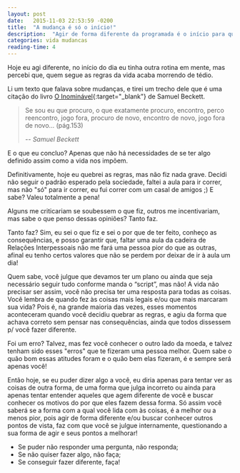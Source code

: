 ```yaml
---
layout: post
date:   2015-11-03 22:53:59 -0200
title:  "A mudança é só o início!"
description:  "Agir de forma diferente da programada é o início para que consigamos chegar a lugares que nunca imaginávamos"
categories: vida mudancas
reading-time: 4
---
```

Hoje eu agi diferente, no início do dia eu tinha outra rotina em mente, mas percebi que, quem segue as regras da vida acaba morrendo de tédio.

Li um texto que falava sobre mudanças, e tirei um trecho dele que é uma citação do livro [O Inominável](http://www.amazon.com.br/dp/852504640X){:target="_blank"} de Samuel Beckett.

> Se sou eu que procuro, o que exatamente procuro, encontro, perco reencontro, jogo fora, procuro de novo, encontro de novo, jogo fora de novo… (pág.153)
>
> -- <cite>Samuel Beckett</cite>

E o que eu concluo? Apenas que não há necessidades de se ter algo definido assim como a vida nos impõem.

Definitivamente, hoje eu quebrei as regras, mas não fiz nada grave. Decidi não seguir o padrão esperado pela sociedade, faltei a aula para ir correr, mas não "só" para ir correr, eu fui correr com um casal de amigos ;)
E sabe? Valeu totalmente a pena!

Alguns me criticariam se soubessem o que fiz, outros me incentivariam, mas sabe o que penso dessas opiniões? Tanto faz.

Tanto faz? Sim, eu sei o que fiz e sei o por que de ter feito, conheço as consequências, e posso garantir que, faltar uma aula da cadeira de Relações Interpessoais não me fará uma pessoa pior do que as outras, afinal eu tenho certos valores que não se perdem por deixar de ir à aula um dia!

Quem sabe, você julgue que devamos ter um plano ou ainda que seja necessário seguir tudo conforme manda o “script”, mas não! A vida não precisar ser assim, você não precisa ter uma resposta para todas as coisas.
Você lembra de quando fez às coisas mais legais e/ou que mais marcaram sua vida? Pois é, na grande maioria das vezes, esses momentos aconteceram quando você decidiu quebrar as regras, e agiu da forma que achava correto sem pensar nas consequências, ainda que todos dissessem p/ você fazer diferente.

Foi um erro? Talvez, mas fez você conhecer o outro lado da moeda, e talvez tenham sido esses "erros" que te fizeram uma pessoa melhor. Quem sabe o quão bom essas atitudes foram e o quão bem elas fizeram, é e sempre será apenas você!

Então hoje, se eu puder dizer algo a você, eu diria apenas para tentar ver as coisas de outra forma, de uma forma que julga incorreto ou ainda para apenas tentar entender aqueles que agem diferente de você e buscar conhecer os motivos do por que eles fazem dessa forma. Só assim você saberá se a forma com a qual você lida com às coisas, é a melhor ou a menos pior, pois agir de forma diferente e/ou buscar conhecer outros pontos de vista, faz com que você se julgue internamente, questionando a sua forma de agir e seus pontos a melhorar!


* Se puder não responder uma pergunta, não responda;
* Se não quiser fazer algo, não faça;
* Se conseguir fazer diferente, faça!
